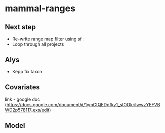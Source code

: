 # mammal-ranges

## Next step 

* Re-write range map filter using sf::
* Loop through all projects

## Alys
* Kepp fix taxon

## Covariates

link - google doc (https://docs.google.com/document/d/1ymCtQEDdfky1_stOOkrilwwzYEFVBWD2p578117_exs/edit)

## Model